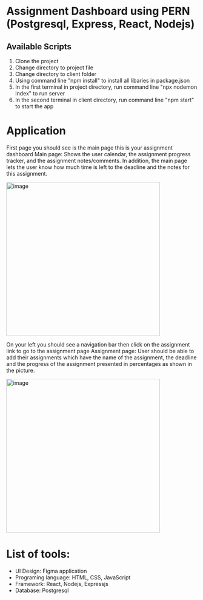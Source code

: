 # Assignment Dashboard using PERN (Postgresql, Express, React, Nodejs)


## Available Scripts


1.	Clone the project
2.	Change directory to project file
3.	Change directory to client folder
4.	Using command line "npm install" to install all libaries in package.json
5.  In the first terminal in project directory, run command line "npx nodemon index" to run server
6.	In the second terminal in client directory, run command line "npm start" to start the app


# Application 

First page you should see is the main page this is your assignment dashboard
Main page: Shows the user calendar, the assignment progress tracker, and the assignment notes/comments. In addition, the main page lets the user know how much time is left to the deadline and the notes for this assignment.


<img width="405" alt="image" src="https://user-images.githubusercontent.com/61546627/182093337-21569492-6c0b-4e94-bfe1-7aa20faeeda7.png">

On your left you should see a navigation bar then click on the assignment link to go to the assignment page
Assignment page: User should be able to add their assignments which have the name of the assignment, the deadline and the progress of the assignment presented in percentages as shown in the picture.

<img width="405" alt="image" src="https://user-images.githubusercontent.com/61546627/182093384-df73541b-f66d-4db0-9ae3-550270dfbb82.png">


# List of tools: 
- UI Design: Figma application
- Programing language: HTML, CSS, JavaScript
- Framework: React, Nodejs, Expressjs
- Database: Postgresql
